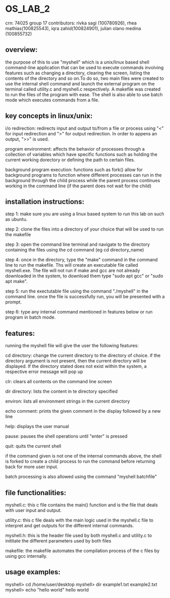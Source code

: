 # OS_LAB_2
crn: 74025
group 17
contributors: rivka sagi (100780926), rhea mathias(100825543), iqra zahid(100824901), julian olano medina (100855732)

## overview:
the purpose of this to use "myshell" which is a unix/linux based shell command-line application that can be used to execute commands involving features such as changing a directory, clearing the screen, listing the contents of the directory and so on.To do so, two main files were created to use the internal shell command and launch the external program on the terminal called utility.c and myshell.c respectively. A makefile was created to run the files of the program with ease. The shell is also able to use batch mode which executes commands from a file.

## key concepts in linux/unix:
i/o redirection: redirects input and output to/from a file or process using "<" for input redirection and ">" for output redirection. In order to appens an output, ">>" is used.

program environment: affects the behavior of processes through a collection of variables which have specific functions such as holding the current working dorectory or defining the path to certain files.

background program execution: functions such as fork() allow for background programs to function where different processes can run in the background through the child process while the parent process continues working in the command line (if the parent does not wait for the child)


## installation instructions:
step 1: make sure you are using a linux based system to run this lab on such as ubuntu.

step 2: clone the files into a directory of your choice that will be used to run the makefile 

step 3: open the command line terminal and navigate to the directory containing the files using the cd command (eg cd directory_name)

step 4: once in the directory, type the "make" command in the command line to run the makefile. Ths will create an executable file called myshell.exe. The file will not run if make and gcc are not already downloaded in the system, to download them type "sudo apt gcc" or "sudo apt make". 

step 5: run the exectutable file using the command "./myshell" in the command line. once the file is successfully run, you will be presented with a prompt.

step 6: type any internal command mentioned in features below or run program in batch mode.


## features:
running the myshell file will give the user the following features:

cd directory: change the current directory to the directory of choice. if the directory argument is not present, then the current directory will be displayed. If the directory stated does not exist within the system, a respective error message will pop up

clr: clears all contents on the command line screen

dir directory: lists the content in te directory specified

environ: lists all environment strings in the current directory

echo comment: prints the given comment in the display followed by a new line

help: displays the user manual

pause: pauses the shell operations until "enter" is pressed

quit: quits the current shell

if the command given is not one of the internal commands above, the shell is forked to create a child process to run the command before returning back for more user input.

batch processing is also allowed using the command "myshell batchfile"


## file functionalities:

myshell.c:
this c file contains the main() function and is the file that deals with user input and output. 

utility.c:
this c file deals with the main logic used in the myshell.c file to interpret and get outputs for the different internal commands.

myshell.h:
this is the header file used by both myshell.c and utility.c to inititate the different parameters used by both files

makefile:
the makefile automates the compilation process of the c files by using gcc internally.


## usage examples:

myshell> cd /home/user/desktop
myshell> dir
example1.txt example2.txt
myshell> echo "hello world"
hello world




